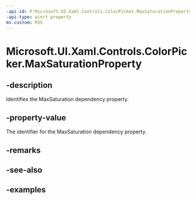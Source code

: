 ```yaml
---
-api-id: P:Microsoft.UI.Xaml.Controls.ColorPicker.MaxSaturationProperty
-api-type: winrt property
ms.custom: RS5
---
```

<!-- Property syntax.
public DependencyProperty MaxSaturationProperty { get; }
-->

# Microsoft.UI.Xaml.Controls.ColorPicker.MaxSaturationProperty


## -description

Identifies the MaxSaturation dependency property.


## -property-value

The identifier for the MaxSaturation dependency property.


## -remarks


## -see-also


## -examples


